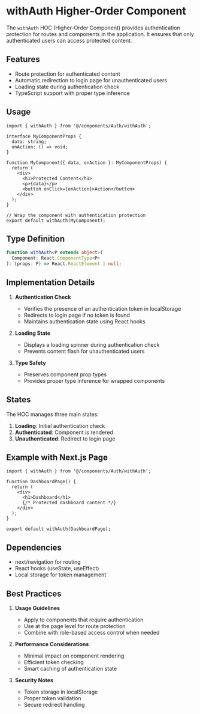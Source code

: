 # withAuth Higher-Order Component

The `withAuth` HOC (Higher-Order Component) provides authentication protection for routes and components in the application. It ensures that only authenticated users can access protected content.

## Features

- Route protection for authenticated content
- Automatic redirection to login page for unauthenticated users
- Loading state during authentication check
- TypeScript support with proper type inference

## Usage

```tsx
import { withAuth } from '@/components/Auth/withAuth';

interface MyComponentProps {
  data: string;
  onAction: () => void;
}

function MyComponent({ data, onAction }: MyComponentProps) {
  return (
    <div>
      <h1>Protected Content</h1>
      <p>{data}</p>
      <button onClick={onAction}>Action</button>
    </div>
  );
}

// Wrap the component with authentication protection
export default withAuth(MyComponent);
```

## Type Definition

```typescript
function withAuth<P extends object>(
  Component: React.ComponentType<P>
): (props: P) => React.ReactElement | null;
```

## Implementation Details

1. **Authentication Check**
   - Verifies the presence of an authentication token in localStorage
   - Redirects to login page if no token is found
   - Maintains authentication state using React hooks

2. **Loading State**
   - Displays a loading spinner during authentication check
   - Prevents content flash for unauthenticated users

3. **Type Safety**
   - Preserves component prop types
   - Provides proper type inference for wrapped components

## States

The HOC manages three main states:

1. **Loading**: Initial authentication check
2. **Authenticated**: Component is rendered
3. **Unauthenticated**: Redirect to login page

## Example with Next.js Page

```tsx
import { withAuth } from '@/components/Auth/withAuth';

function DashboardPage() {
  return (
    <div>
      <h1>Dashboard</h1>
      {/* Protected dashboard content */}
    </div>
  );
}

export default withAuth(DashboardPage);
```

## Dependencies

- next/navigation for routing
- React hooks (useState, useEffect)
- Local storage for token management

## Best Practices

1. **Usage Guidelines**
   - Apply to components that require authentication
   - Use at the page level for route protection
   - Combine with role-based access control when needed

2. **Performance Considerations**
   - Minimal impact on component rendering
   - Efficient token checking
   - Smart caching of authentication state

3. **Security Notes**
   - Token storage in localStorage
   - Proper token validation
   - Secure redirect handling 